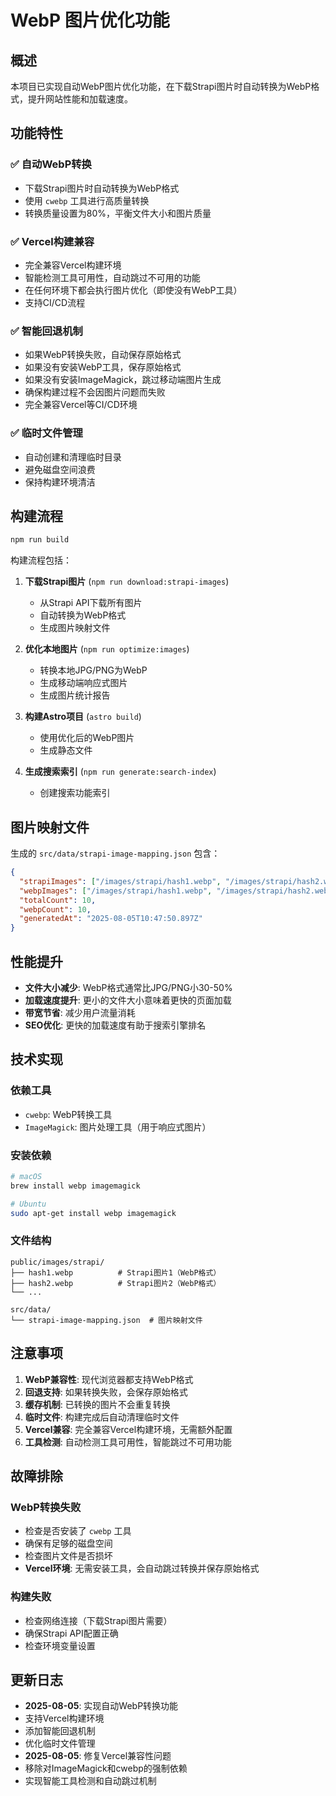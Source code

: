# WebP 图片优化功能

## 概述

本项目已实现自动WebP图片优化功能，在下载Strapi图片时自动转换为WebP格式，提升网站性能和加载速度。

## 功能特性

### ✅ 自动WebP转换
- 下载Strapi图片时自动转换为WebP格式
- 使用 `cwebp` 工具进行高质量转换
- 转换质量设置为80%，平衡文件大小和图片质量

### ✅ Vercel构建兼容
- 完全兼容Vercel构建环境
- 智能检测工具可用性，自动跳过不可用的功能
- 在任何环境下都会执行图片优化（即使没有WebP工具）
- 支持CI/CD流程

### ✅ 智能回退机制
- 如果WebP转换失败，自动保存原始格式
- 如果没有安装WebP工具，保存原始格式
- 如果没有安装ImageMagick，跳过移动端图片生成
- 确保构建过程不会因图片问题而失败
- 完全兼容Vercel等CI/CD环境

### ✅ 临时文件管理
- 自动创建和清理临时目录
- 避免磁盘空间浪费
- 保持构建环境清洁

## 构建流程

```bash
npm run build
```

构建流程包括：
1. **下载Strapi图片** (`npm run download:strapi-images`)
   - 从Strapi API下载所有图片
   - 自动转换为WebP格式
   - 生成图片映射文件

2. **优化本地图片** (`npm run optimize:images`)
   - 转换本地JPG/PNG为WebP
   - 生成移动端响应式图片
   - 生成图片统计报告

3. **构建Astro项目** (`astro build`)
   - 使用优化后的WebP图片
   - 生成静态文件

4. **生成搜索索引** (`npm run generate:search-index`)
   - 创建搜索功能索引

## 图片映射文件

生成的 `src/data/strapi-image-mapping.json` 包含：

```json
{
  "strapiImages": ["/images/strapi/hash1.webp", "/images/strapi/hash2.webp"],
  "webpImages": ["/images/strapi/hash1.webp", "/images/strapi/hash2.webp"],
  "totalCount": 10,
  "webpCount": 10,
  "generatedAt": "2025-08-05T10:47:50.897Z"
}
```

## 性能提升

- **文件大小减少**: WebP格式通常比JPG/PNG小30-50%
- **加载速度提升**: 更小的文件大小意味着更快的页面加载
- **带宽节省**: 减少用户流量消耗
- **SEO优化**: 更快的加载速度有助于搜索引擎排名

## 技术实现

### 依赖工具
- `cwebp`: WebP转换工具
- `ImageMagick`: 图片处理工具（用于响应式图片）

### 安装依赖
```bash
# macOS
brew install webp imagemagick

# Ubuntu
sudo apt-get install webp imagemagick
```

### 文件结构
```
public/images/strapi/
├── hash1.webp          # Strapi图片1（WebP格式）
├── hash2.webp          # Strapi图片2（WebP格式）
└── ...

src/data/
└── strapi-image-mapping.json  # 图片映射文件
```

## 注意事项

1. **WebP兼容性**: 现代浏览器都支持WebP格式
2. **回退支持**: 如果转换失败，会保存原始格式
3. **缓存机制**: 已转换的图片不会重复转换
4. **临时文件**: 构建完成后自动清理临时文件
5. **Vercel兼容**: 完全兼容Vercel构建环境，无需额外配置
6. **工具检测**: 自动检测工具可用性，智能跳过不可用功能

## 故障排除

### WebP转换失败
- 检查是否安装了 `cwebp` 工具
- 确保有足够的磁盘空间
- 检查图片文件是否损坏
- **Vercel环境**: 无需安装工具，会自动跳过转换并保存原始格式

### 构建失败
- 检查网络连接（下载Strapi图片需要）
- 确保Strapi API配置正确
- 检查环境变量设置

## 更新日志

- **2025-08-05**: 实现自动WebP转换功能
- 支持Vercel构建环境
- 添加智能回退机制
- 优化临时文件管理
- **2025-08-05**: 修复Vercel兼容性问题
- 移除对ImageMagick和cwebp的强制依赖
- 实现智能工具检测和自动跳过机制 